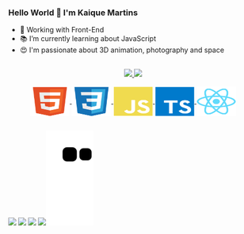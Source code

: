 ### Hello World 👋 I'm Kaique Martins

- 🔭 Working with Front-End
- 📚 I’m currently learning about JavaScript
- 😍 I'm passionate about 3D animation, photography and space
##
<div align="center">
  <a href="https://github.com/kaiquemf">
  <img height="180em" src="https://github-readme-stats.vercel.app/api?username=kaiquemf&show_icons=true&theme=codeSTACKr&include_all_commits=true&count_private=true"/>
  <img height="180em" src="https://github-readme-stats.vercel.app/api/top-langs/?username=kaiquemf&layout=compact&langs_count=7&theme=codeSTACKr"/>
   </div>
  
  <div align="center" style="display: inline_block"><br>
  <img align="center" alt="Kaique-HTML" height="60" width="80" src="https://raw.githubusercontent.com/devicons/devicon/master/icons/html5/html5-original.svg">
  <img align="center" alt="Kaique-CSS" height="60" width="80" src="https://raw.githubusercontent.com/devicons/devicon/master/icons/css3/css3-original.svg">
  <img align="center" alt="Kaique-Js" height="60" width="80" src="https://raw.githubusercontent.com/devicons/devicon/master/icons/javascript/javascript-plain.svg">
  <img align="center" alt="Kaique-Ts" height="60" width="80" src="https://raw.githubusercontent.com/devicons/devicon/master/icons/typescript/typescript-plain.svg">
  <img align="center" alt="Kaique-React" height="60" width="80" src="https://raw.githubusercontent.com/devicons/devicon/master/icons/react/react-original.svg">
</div>

##
  </div>
  <a href="https://www.instagram.com/_martiinnss/" target="_blank"><img src="https://img.shields.io/badge/-Instagram-%23E4405F?style=for-the-badge&logo=instagram&logoColor=white" target="_blank"></a>
  <a href = "mailto:contatokaiquemartinsdasilvaferreira@gmail.com"><img src="https://img.shields.io/badge/-Gmail-%23333?style=for-the-badge&logo=gmail&logoColor=white" target="_blank"></a>
  <a href="https://www.linkedin.com/in/kaique-martins-449a041a3/" target="_blank"><img src="https://img.shields.io/badge/-LinkedIn-%230077B5?style=for-the-badge&logo=linkedin&logoColor=white" target="_blank"></a>
  <a href="https://steamcommunity.com/id/skyez3ra/" target="_blanck"><img src="https://img.shields.io/badge/Steam-000000?style=for-the-badge&logo=steam&logoColor=white"

  ![Snake animation](https://github.com/kaiquemf/kaiquemf/blob/output/github-contribution-grid-snake.svg)
                                                                          
  </div>
